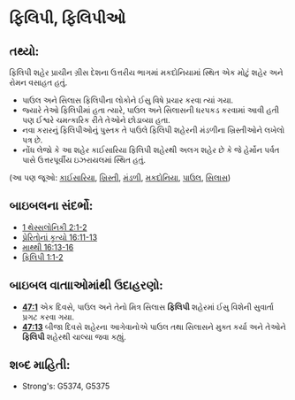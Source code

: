 # ફિલિપી, ફિલિપીઓ 

## તથ્યો: 

ફિલિપી શહેર પ્રાચીન ગ્રીસ દેશના ઉત્તરીય ભાગમાં મકદોનિયામાં સ્થિત એક મોટું શહેર અને રોમન વસાહત હતું.

* પાઉલ અને સિલાસ ફિલિપીના લોકોને ઈસુ વિષે પ્રચાર કરવા ત્યાં ગયા.
* જ્યારે તેઓ ફિલિપીમાં હતા ત્યારે, પાઉલ અને સિલાસની ધરપકડ કરવામાં આવી હતી પણ ઈશ્વરે ચમત્કારિક રીતે તેઓને છોડાવ્યા હતા.
* નવા કરારનું ફિલિપીઓનું પુસ્તક તે પાઉલે ફિલિપી શહેરની મંડળીના ખ્રિસ્તીઓને લખેલો પત્ર છે.
* નોંધ લેજો કે આ શહેર કાઈસારિયા ફિલિપી શહેરથી અલગ શહેર છે કે જે હેર્મોન પર્વત પાસે ઉત્તરપૂર્વીય ઇઝરાયલમાં સ્થિત હતું.

(આ પણ જૂઓ: [કાઈસારિયા](../names/caesarea.md), [ખ્રિસ્તી](../kt/christian.md), [મંડળી](../kt/church.md), [મકદોનિયા](../names/macedonia.md), [પાઉલ](../names/paul.md), [સિલાસ](../names/silas.md))

## બાઇબલના સંદર્ભો: 

* [1 થેસ્સલોનિકી 2:1-2](rc://gu/tn/help/1th/02/01)
* [પ્રેરિતોનાં કૃત્યો 16:11-13](rc://gu/tn/help/act/16/11)
* [માથ્થી 16:13-16](rc://gu/tn/help/mat/16/13)
* [ફિલિપી 1:1-2](rc://gu/tn/help/php/01/01)

## બાઇબલ વાતાાઓમાંથી ઉદાહરણો: 

* __[47:1](rc://gu/tn/help/obs/47/01)__ એક દિવસે, પાઉલ અને તેનો મિત્ર સિલાસ __ફિલિપી__ શહેરમાં ઈસુ વિશેની સુવાર્તા પ્રગટ કરવા ગયા.
* __[47:13](rc://gu/tn/help/obs/47/13)__ બીજા દિવસે શહેરના આગેવાનોએ પાઉલ તથા સિલાસને મુક્ત કર્યા અને તેઓને __ફિલિપી__ શહેરથી ચાલ્યા જવા કહ્યું.

## શબ્દ માહિતી: 

* Strong's: G5374, G5375
